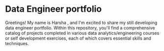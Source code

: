 # Data Engineer portfolio
Greetings! My name is Harsha , and I'm excited to share my still developing data engineer portfolio. Within this repository, you'll find a comprehensive catalog of projects completed in various data analytics/engineering courses or self development exercises, each of which covers essential skills and techniques.
